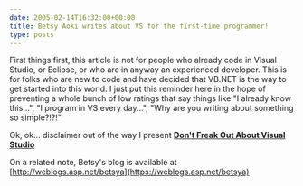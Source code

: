 ```yaml
---
date: 2005-02-14T16:32:00+00:00
title: Betsy Aoki writes about VS for the first-time programmer!
type: posts
---
```

First things first, this article is not for people who already code in Visual Studio, or Eclipse, or who are in anyway an experienced developer. This is for folks who are new to code and have decided that VB.NET is the way to get started into this world. I just put this reminder here in the hope of preventing a whole bunch of low ratings that say things like "I already know this...", "I program in VS every day...", "Why are you writing about something so simple?!?!"

Ok, ok... disclaimer out of the way I present **[Don't Freak Out About Visual Studio](https://msdn.microsoft.com/vbasic/default.aspx?pull=/library/en-us/dv_vstechart/html/VSFreakOut.asp)**

On a related note, Betsy's blog is available at [http://weblogs.asp.net/betsya](https://weblogs.asp.net/betsya)
